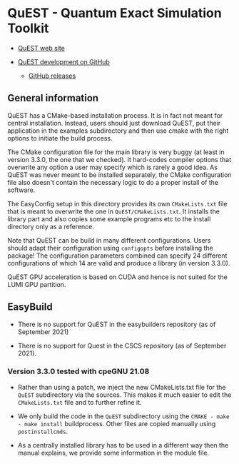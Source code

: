# QuEST - Quantum Exact Simulation Toolkit

  * [QuEST web site](https://quest.qtechtheory.org/)

  * [QuEST development on GitHub](https://github.com/QuEST-Kit/QuEST)

      * [GitHub releases](https://github.com/QuEST-Kit/QuEST/releases)


## General information

QuEST has a CMake-based installation process. It is in fact not meant for
central installation. Instead, users should just download QuEST, put their
application in the examples subdirectory and then use cmake with the right
options to initiate the build process.

The CMake configuration file for the main library is very buggy (at least
in version 3.3.0, the one that we checked). It hard-codes compiler options
that overwrite any option a user may specify which is rarely a good idea.
As QuEST was never meant to be installed separately, the CMake configuration
file also doesn't contain the necessary logic to do a proper install of the
software.

The EasyConfig setup in this directory provides its own ``CMakeLists.txt``
file that is meant to overwrite the one in ``QuEST/CMakeLists.txt``. It
installs the library part and also copies some example programs etc to the
install directory only as a reference.

Note that QuEST can be build in many different configurations. Users should
adapt their configuration using ``configopts`` before installing the
package! The configuration parameters combined can specify 24 different
configurations of which 14 are valid and produce a library (in version 3.3.0).

QuEST GPU acceleration is based on CUDA and hence is not suited for the
LUMI GPU partition.


## EasyBuild

  * There is no support for QuEST in the easybuilders repository (as of
    September 2021)

  * There is no support for Quest in the CSCS repository (as of September 2021).


### Version 3.3.0 tested with cpeGNU 21.08

  * Rather than using a patch, we inject the new CMakeLists.txt file for the
    ``QuEST`` subdirectory via the sources. This makes it much easier to edit
    the ``CMakeLists.txt`` file and to further refine it.

  * We only build the code in the ``QuEST`` subdirectory using the
    ``CMAKE - make - make install`` buildprocess. Other files are copied
    manually using ``postinstallcmds``.

  * As a centrally installed library has to be used in a different way then the
    manual explains, we provide some information in the module file.

